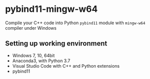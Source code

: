 # pybind11-mingw-w64

Compile your C++ code into Python `pybind11` module with `mingw-w64` compiler under Windows

## Setting up working environment

- Windows 7, 10, 64bit
- Anaconda3, with Python 3.7
- Visual Studio Code with C++ and Python extensions
- pybind11



